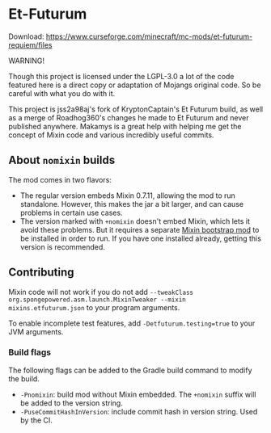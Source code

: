 # Et-Futurum

Download: https://www.curseforge.com/minecraft/mc-mods/et-futurum-requiem/files

WARNING!

Though this project is licensed under the LGPL-3.0 a lot of the code featured here is a direct copy or adaptation of Mojangs original code. So be careful with what you do with it.

This project is jss2a98aj's fork of KryptonCaptain's Et Futurum build, as well as a merge of Roadhog360's changes he made to Et Futurum and never published anywhere. Makamys is a great help with helping me get the concept of Mixin code and various incredibly useful commits.

## About `nomixin` builds

The mod comes in two flavors:
* The regular version embeds Mixin 0.7.11, allowing the mod to run standalone. However, this makes the jar a bit larger, and can cause problems in certain use cases.
* The version marked with `+nomixin` doesn't embed Mixin, which lets it avoid these problems. But it requires a separate [Mixin bootstrap mod](https://gist.github.com/makamys/7cb74cd71d93a4332d2891db2624e17c#mixin-bootstrap-mods) to be installed in order to run. If you have one installed already, getting this version is recommended.

## Contributing

Mixin code will not work if you do not add `--tweakClass org.spongepowered.asm.launch.MixinTweaker --mixin mixins.etfuturum.json` to your program arguments.

To enable incomplete test features, add `-Detfuturum.testing=true` to your JVM arguments.

### Build flags

The following flags can be added to the Gradle build command to modify the build.

* `-Pnomixin`: build mod without Mixin embedded. The `+nomixin` suffix will be added to the version string.
* `-PuseCommitHashInVersion`: include commit hash in version string. Used by the CI.
